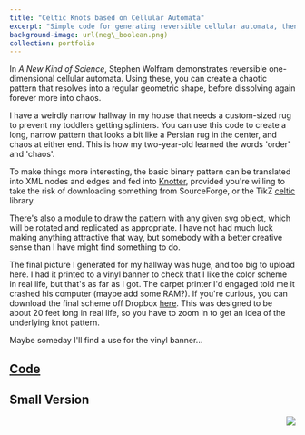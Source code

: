 ```yaml
---
title: "Celtic Knots based on Cellular Automata"
excerpt: "Simple code for generating reversible cellular automata, then converting the pattern into nodes and edges suitable for Knotter<br/><img src='/images/ca.png'>"
background-image: url(neg\_boolean.png)
collection: portfolio
---
```


In _A New Kind of Science_, Stephen Wolfram demonstrates reversible one-dimensional cellular automata. Using these, you can create a chaotic pattern that resolves into a regular geometric shape, before dissolving again forever more into chaos.

I have a weirdly narrow hallway in my house that needs a custom-sized rug to prevent my toddlers getting splinters. You can use this code to create a long, narrow pattern that looks a bit like a Persian rug in the center, and chaos at either end. This is how my two-year-old learned the words 'order' and 'chaos'.


To make things more interesting, the basic binary pattern can be translated into XML nodes and edges and fed into <a href="https://sourceforge.net/projects/knotter/">Knotter</a>, provided you're willing to take the risk of downloading something from SourceForge, or the TikZ <a href="https://mirror.hmc.edu/ctan/graphics/pgf/contrib/celtic/">celtic</a> library.

There's also a module to draw the pattern with any given svg object, which will be rotated and replicated as appropriate. I have not had much luck making anything attractive that way, but somebody with a better creative sense than I have might find something to do.

The final picture I generated for my hallway was huge, and too big to upload here. I had it printed to a vinyl banner to check that I like the color scheme in real life, but that's as far as I got. The carpet printer I'd engaged told me it crashed his computer (maybe add some RAM?). If you're curious, you can download the final scheme off Dropbox <a href="https://www.dropbox.com/s/vxos13c6j56jq29/boolean_1.png?dl=0">here</a>. This was designed to be about 20 feet long in real life, so you have to zoom in to get an idea of the underlying knot pattern. 

Maybe someday I'll find a use for the vinyl banner...

## <a href='https://github.com/CharlesNaylor/reversible_ca'>Code</a>

## Small Version
<img align='right' src='/images/neg_boolean.png'>
